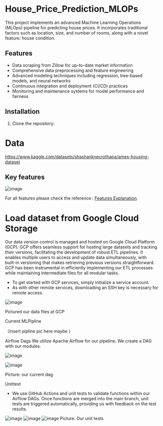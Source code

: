 # House_Price_Prediction_MLOPs
This project implements an advanced Machine Learning Operations (MLOps) pipeline for predicting house prices. It incorporates traditional factors such as location, size, and number of rooms, along with a novel feature: house condition.

## Features

- Data scraping from Zillow for up-to-date market information
- Comprehensive data preprocessing and feature engineering
- Advanced modeling techniques including regression, tree-based models, and neural networks
- Continuous integration and deployment (CI/CD) practices
- Monitoring and maintenance systems for model performance and fairness

## Installation

1. Clone the repository:


# Data
https://www.kaggle.com/datasets/shashanknecrothapa/ames-housing-dataset 

## Key features
![image](https://github.com/user-attachments/assets/82150931-caac-4779-8d48-8e7c4ee0f828)


For all features please check the reference : [Features Explanation](https://docs.google.com/spreadsheets/d/1XL6LJVgLLU27yV7a_oh2zuqhGOI3Syg-jWpmr0Ekk14/edit?gid=0#gid=0).

# Load dataset from Google Cloud Storage
Our data version control is managed and hosted on Google Cloud Platform (GCP). GCP offers seamless support for hosting large datasets and tracking their versions, facilitating the development of robust ETL pipelines. It enables multiple users to access and update data simultaneously, with built-in versioning that makes retrieving previous versions straightforward. GCP has been instrumental in efficiently implementing our ETL processes while maintaining intermediate files for all modular tasks.

- To get started with GCP services, simply initialize a service account.
- As with other remote services, downloading an SSH key is necessary for remote access.

![image](https://github.com/user-attachments/assets/9b1e2f1e-82fc-4628-be23-db7f63b685f4)

Pictured our data files at GCP

Current MLPipline

（insert pipline pic here maybe ）

Airflow Dags
We utilize Apache Airflow for our pipeline. We create a DAG with our modules.

![image](https://github.com/user-attachments/assets/a8ecfda0-bf73-4ce4-9c8c-46b162cf10a2)

![image](https://github.com/user-attachments/assets/1282bf7d-c42b-4383-a2b3-73847527460f)

Picture: our current dag


Unittest
- We use GitHub Actions and unit tests to validate functions within our Airflow DAGs. Once functions are merged into the main branch, unit tests are triggered automatically, providing us with feedback on the test results.

![image](https://github.com/user-attachments/assets/dd5985b6-f473-4a29-b036-991de9a1e4b4)
![image](https://github.com/user-attachments/assets/28978057-f8c0-4e58-bbec-e66ecf3a1ae6)
![image](https://github.com/user-attachments/assets/74c31c68-e3ad-4c8e-ac46-17482e6718f7)
Picture: Our unit tests







